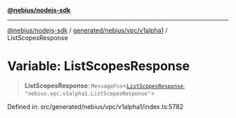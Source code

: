 [**@nebius/nodejs-sdk**](../../../../../README.md)

***

[@nebius/nodejs-sdk](../../../../../README.md) / [generated/nebius/vpc/v1alpha1](../README.md) / ListScopesResponse

# Variable: ListScopesResponse

> **ListScopesResponse**: `MessageFns`\<[`ListScopesResponse`](../interfaces/ListScopesResponse.md), `"nebius.vpc.v1alpha1.ListScopesResponse"`\>

Defined in: src/generated/nebius/vpc/v1alpha1/index.ts:5782
